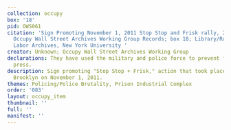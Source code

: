 ```yaml
---
collection: occupy
box: '18'
pid: OWS061
citation: 'Sign Promoting November 1, 2011 Stop Stop and Frisk rally, 2011; TAM.630
  Occupy Wall Street Archives Working Group Records; box 18; Library/Robert F. Wagner
  Labor Archives, New York University '
creator: Unknown; Occupy Wall Street Archives Working Group
declarations: They have used the military and police force to prevent freedom of the
  press.
description: Sign promoting "Stop Stop + Frisk," action that took place in Brownsville,
  Brooklyn on November 1, 2011.
themes: Policing/Police Brutality, Prison Industrial Complex
order: '083'
layout: occupy_item
thumbnail: ''
full: ''
manifest: ''
---
```

